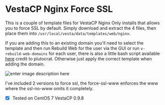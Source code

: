 
# VestaCP Nginx Force SSL
This is a couple of template files for VestaCP Nginx Only installs that allows you to force SSL by default. Simply download and extract the 4 files, then place them into `/usr/local/vesta/data/templates/web/nginx`.

If you are adding this to an existing domain you'll need to select the template and then run Rebuild Web for the user via the GUI or run `v-rebuild-web-domains` for each user, there is also a little bash script available [here](https://forum.vestacp.com/viewtopic.php?f=10&t=16188#p67137) credit to plutocrat. Otherwise just apply the correct template when adding the domain.

![enter image description here](https://i.imgur.com/kZpkVOk.png)

I've included 2 versions to force ssl, the force-ssl-www enforces the www where the ssl-no-www omits it completely.

- [x] Tested on CentOS 7 VestaCP 0.9.8
